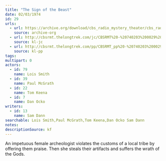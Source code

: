 ```yaml
---
title: "The Sign of the Beast"
date: 02/03/1974
id: 29
urls: 
  - url: https://archive.org/download/cbs_radio_mystery_theater/cbs_radio_mystery_theater-0001-0050.zip/cbs_radio_mystery_theater-0001-0050%2Fcbsrmt_0029_the_sign_of_the_beast.mp3
    source: archive-org
  - url: http://cbsrmt.thelongtrek.com/jc/CBSRMT%20-%20740203%200029%20Sign%20Of%20The%20Beast%20vbr%20oz_jc.mp3
    source: kl-jc
  - url: http://cbsrmt.thelongtrek.com/pp/CBSRMT_pp%20-%20740203%200029%20The%20Sign%20of%20the%20Beast.mp3
    source: kl-pp
tags: 
multipart: 0
actors:  
  - id: 79
    name: Lois Smith  
  - id: 39
    name: Paul McGrath  
  - id: 22
    name: Tom Keena  
  - id: 7
    name: Dan Ocko
writers:  
  - id: 13
    name: Sam Dann
searchable: Lois Smith,Paul McGrath,Tom Keena,Dan Ocko Sam Dann
notes: 
descriptionSource: kf
---
```

An impetuous female archeologist violates the customs of a local tribe by offering them praise. Then she steals their artifacts and suffers the wrath of the Gods.